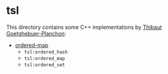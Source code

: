 # tsl

This directory contains some C++ implementations by [Thibaut Goetghebuer-Planchon](https://github.com/Tessil):

- [ordered-map](https://github.com/Tessil/ordered-map)
    - `tsl:ordered_hash`
    - `tsl:ordered_map`
    - `tsl:ordered_set`

